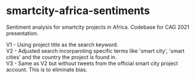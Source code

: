 # smartcity-africa-sentiments
Sentiment analysis for smartcity projects in Africa. 
Codebase for CAG 2021 presentation.

V1 - Using project title as the search keyword.  
V2 - Adjusted search incorparoting specific terms like 'smart city', 'smart cities' and the country the project is found in.  
V3 - Same as V2 but without tweets from the official smart city project account. This is to eliminate bias.
